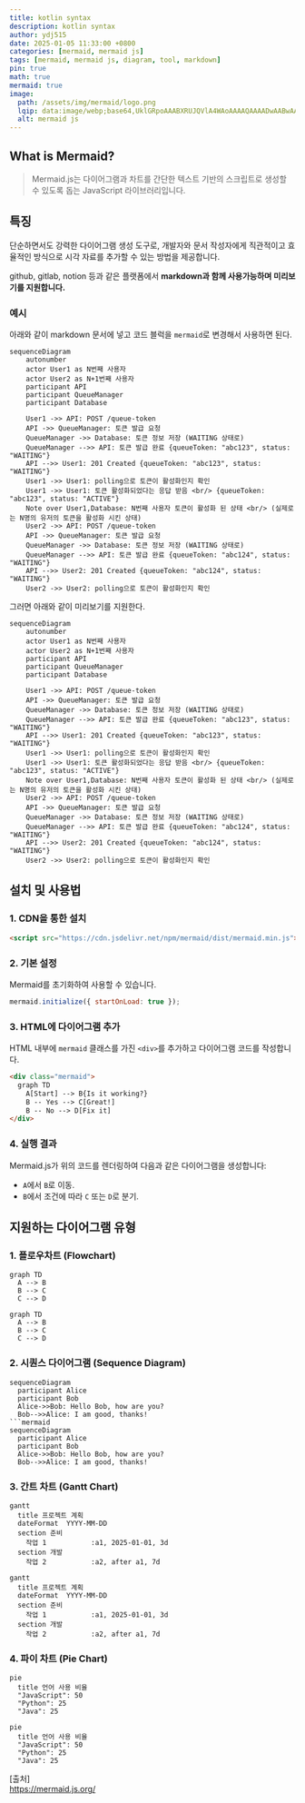 ```yaml
---
title: kotlin syntax
description: kotlin syntax
author: ydj515
date: 2025-01-05 11:33:00 +0800
categories: [mermaid, mermaid js]
tags: [mermaid, mermaid js, diagram, tool, markdown]
pin: true
math: true
mermaid: true
image:
  path: /assets/img/mermaid/logo.png
  lqip: data:image/webp;base64,UklGRpoAAABXRUJQVlA4WAoAAAAQAAAADwAABwAAQUxQSDIAAAARL0AmbZurmr57yyIiqE8oiG0bejIYEQTgqiDA9vqnsUSI6H+oAERp2HZ65qP/VIAWAFZQOCBCAAAA8AEAnQEqEAAIAAVAfCWkAALp8sF8rgRgAP7o9FDvMCkMde9PK7euH5M1m6VWoDXf2FkP3BqV0ZYbO6NA/VFIAAAA
  alt: mermaid js
---
```


## What is Mermaid?

> Mermaid.js는 다이어그램과 차트를 간단한 텍스트 기반의 스크립트로 생성할 수 있도록 돕는 JavaScript 라이브러리입니다.


## 특징
단순하면서도 강력한 다이어그램 생성 도구로, 개발자와 문서 작성자에게 직관적이고 효율적인 방식으로 시각 자료를 추가할 수 있는 방법을 제공합니다.

github, gitlab, notion 등과 같은 플랫폼에서 **markdown과 함께 사용가능하며 미리보기를 지원합니다.**

### 예시
아래와 같이 markdown 문서에 넣고 코드 블럭을 `mermaid`로 변경해서 사용하면 된다.
```text
sequenceDiagram
    autonumber
    actor User1 as N번째 사용자
    actor User2 as N+1번째 사용자
    participant API
    participant QueueManager
    participant Database

    User1 ->> API: POST /queue-token
    API ->> QueueManager: 토큰 발급 요청
    QueueManager ->> Database: 토큰 정보 저장 (WAITING 상태로)
    QueueManager -->> API: 토큰 발급 완료 {queueToken: "abc123", status: "WAITING"}
    API -->> User1: 201 Created {queueToken: "abc123", status: "WAITING"}
    User1 ->> User1: polling으로 토큰이 활성화인지 확인
    User1 ->> User1: 토큰 활성화되었다는 응답 받음 <br/> {queueToken: "abc123", status: "ACTIVE"}
    Note over User1,Database: N번째 사용자 토큰이 활성화 된 상태 <br/> (실제로는 N명의 유저의 토큰을 활성화 시킨 상태)
    User2 ->> API: POST /queue-token
    API ->> QueueManager: 토큰 발급 요청
    QueueManager ->> Database: 토큰 정보 저장 (WAITING 상태로)
    QueueManager -->> API: 토큰 발급 완료 {queueToken: "abc124", status: "WAITING"}
    API -->> User2: 201 Created {queueToken: "abc124", status: "WAITING"}
    User2 ->> User2: polling으로 토큰이 활성화인지 확인
```

그러면 아래와 같이 미리보기를 지원한다.
```mermaid
sequenceDiagram
    autonumber
    actor User1 as N번째 사용자
    actor User2 as N+1번째 사용자
    participant API
    participant QueueManager
    participant Database

    User1 ->> API: POST /queue-token
    API ->> QueueManager: 토큰 발급 요청
    QueueManager ->> Database: 토큰 정보 저장 (WAITING 상태로)
    QueueManager -->> API: 토큰 발급 완료 {queueToken: "abc123", status: "WAITING"}
    API -->> User1: 201 Created {queueToken: "abc123", status: "WAITING"}
    User1 ->> User1: polling으로 토큰이 활성화인지 확인
    User1 ->> User1: 토큰 활성화되었다는 응답 받음 <br/> {queueToken: "abc123", status: "ACTIVE"}
    Note over User1,Database: N번째 사용자 토큰이 활성화 된 상태 <br/> (실제로는 N명의 유저의 토큰을 활성화 시킨 상태)
    User2 ->> API: POST /queue-token
    API ->> QueueManager: 토큰 발급 요청
    QueueManager ->> Database: 토큰 정보 저장 (WAITING 상태로)
    QueueManager -->> API: 토큰 발급 완료 {queueToken: "abc124", status: "WAITING"}
    API -->> User2: 201 Created {queueToken: "abc124", status: "WAITING"}
    User2 ->> User2: polling으로 토큰이 활성화인지 확인
```


## 설치 및 사용법

### 1. CDN을 통한 설치
```html
<script src="https://cdn.jsdelivr.net/npm/mermaid/dist/mermaid.min.js"></script>
```

### 2. 기본 설정
Mermaid를 초기화하여 사용할 수 있습니다.
```javascript
mermaid.initialize({ startOnLoad: true });
```

### 3. HTML에 다이어그램 추가
HTML 내부에 `mermaid` 클래스를 가진 `<div>`를 추가하고 다이어그램 코드를 작성합니다.
```html
<div class="mermaid">
  graph TD
    A[Start] --> B{Is it working?}
    B -- Yes --> C[Great!]
    B -- No --> D[Fix it]
</div>
```

### 4. 실행 결과
Mermaid.js가 위의 코드를 렌더링하여 다음과 같은 다이어그램을 생성합니다:
- `A`에서 `B`로 이동.
- `B`에서 조건에 따라 `C` 또는 `D`로 분기.

## 지원하는 다이어그램 유형

### 1. 플로우차트 (Flowchart)
```text
graph TD
  A --> B
  B --> C
  C --> D
```
```mermaid
graph TD
  A --> B
  B --> C
  C --> D
```

### 2. 시퀀스 다이어그램 (Sequence Diagram)
```text
sequenceDiagram
  participant Alice
  participant Bob
  Alice->>Bob: Hello Bob, how are you?
  Bob-->>Alice: I am good, thanks!
```mermaid
sequenceDiagram
  participant Alice
  participant Bob
  Alice->>Bob: Hello Bob, how are you?
  Bob-->>Alice: I am good, thanks!
```

### 3. 간트 차트 (Gantt Chart)
```text
gantt
  title 프로젝트 계획
  dateFormat  YYYY-MM-DD
  section 준비
    작업 1           :a1, 2025-01-01, 3d
  section 개발
    작업 2           :a2, after a1, 7d
```
```mermaid
gantt
  title 프로젝트 계획
  dateFormat  YYYY-MM-DD
  section 준비
    작업 1           :a1, 2025-01-01, 3d
  section 개발
    작업 2           :a2, after a1, 7d
```

### 4. 파이 차트 (Pie Chart)
```text
pie
  title 언어 사용 비율
  "JavaScript": 50
  "Python": 25
  "Java": 25
```
```mermaid
pie
  title 언어 사용 비율
  "JavaScript": 50
  "Python": 25
  "Java": 25
```


[출처]  
https://mermaid.js.org/
